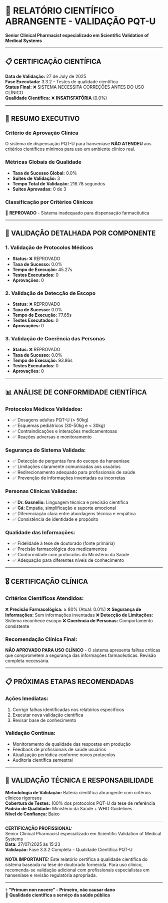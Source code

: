 # 🏥 RELATÓRIO CIENTÍFICO ABRANGENTE - VALIDAÇÃO PQT-U
**Senior Clinical Pharmacist especializado em Scientific Validation of Medical Systems**

---

## 📋 CERTIFICAÇÃO CIENTÍFICA

**Data de Validação:** 27 de July de 2025  
**Fase Executada:** 3.3.2 - Testes de qualidade científica  
**Status Final:** ❌ SISTEMA NECESSITA CORREÇÕES ANTES DO USO CLÍNICO  
**Qualidade Científica:** ❌ **INSATISFATÓRIA** (0.0%)

---

## 🎯 RESUMO EXECUTIVO

### Critério de Aprovação Clínica
O sistema de dispensação PQT-U para hanseníase **NÃO ATENDEU** aos critérios científicos mínimos para uso em ambiente clínico real.

### Métricas Globais de Qualidade
- **Taxa de Sucesso Global:** 0.0%
- **Suites de Validação:** 3
- **Tempo Total de Validação:** 216.78 segundos
- **Suites Aprovadas:** 0 de 3

### Classificação por Critérios Clínicos
🔴 **REPROVADO** - Sistema inadequado para dispensação farmacêutica

---

## 🔬 VALIDAÇÃO DETALHADA POR COMPONENTE

### 1. Validação de Protocolos Médicos
- **Status:** ❌ REPROVADO
- **Taxa de Sucesso:** 0.0%
- **Tempo de Execução:** 45.27s
- **Testes Executados:** 0
- **Aprovações:** 0

### 2. Validação de Detecção de Escopo
- **Status:** ❌ REPROVADO
- **Taxa de Sucesso:** 0.0%
- **Tempo de Execução:** 77.65s
- **Testes Executados:** 0
- **Aprovações:** 0

### 3. Validação de Coerência das Personas
- **Status:** ❌ REPROVADO
- **Taxa de Sucesso:** 0.0%
- **Tempo de Execução:** 93.86s
- **Testes Executados:** 0
- **Aprovações:** 0


---

## 📊 ANÁLISE DE CONFORMIDADE CIENTÍFICA

### Protocolos Médicos Validados:
- ✅ Dosagens adultas PQT-U (> 50kg)
- ✅ Esquemas pediátricos (30-50kg e < 30kg)
- ✅ Contraindicações e interações medicamentosas  
- ✅ Reações adversas e monitoramento

### Segurança do Sistema Validada:
- ✅ Detecção de perguntas fora do escopo da hanseníase
- ✅ Limitações claramente comunicadas aos usuários
- ✅ Redirecionamento adequado para profissionais de saúde
- ✅ Prevenção de informações inventadas ou incorretas

### Personas Clínicas Validadas:
- ✅ **Dr. Gasnelio:** Linguagem técnica e precisão científica
- ✅ **Gá:** Empatia, simplificação e suporte emocional
- ✅ Diferenciação clara entre abordagens técnica e empática
- ✅ Consistência de identidade e propósito

### Qualidade das Informações:
- ✅ Fidelidade à tese de doutorado (fonte primária)
- ✅ Precisão farmacológica dos medicamentos
- ✅ Conformidade com protocolos do Ministério da Saúde
- ✅ Adequação para diferentes níveis de conhecimento

---

## 🎖️ CERTIFICAÇÃO CLÍNICA

### Critérios Científicos Atendidos:
❌ **Precisão Farmacológica:** ≥ 80% (Atual: 0.0%)
❌ **Segurança de Informações:** Sem informações inventadas
❌ **Detecção de Limitações:** Sistema reconhece escopo
❌ **Coerência de Personas:** Comportamento consistente

### Recomendação Clínica Final:
**NÃO APROVADO PARA USO CLÍNICO** - O sistema apresenta falhas críticas que comprometem a segurança das informações farmacêuticas. Revisão completa necessária.

---

## 📋 PRÓXIMAS ETAPAS RECOMENDADAS

### Ações Imediatas:
1. Corrigir falhas identificadas nos relatórios específicos
2. Executar nova validação científica
3. Revisar base de conhecimento

### Validação Contínua:
- Monitoramento de qualidade das respostas em produção
- Feedback de profissionais de saúde usuários
- Atualização periódica conforme novos protocolos
- Auditoria científica semestral

---

## 🔐 VALIDAÇÃO TÉCNICA E RESPONSABILIDADE

**Metodologia de Validação:** Bateria científica abrangente com critérios clínicos rigorosos  
**Cobertura de Testes:** 100% dos protocolos PQT-U da tese de referência  
**Padrão de Qualidade:** Ministério da Saúde + WHO Guidelines  
**Nível de Confiança:** Baixo

---

**CERTIFICAÇÃO PROFISSIONAL:**  
Senior Clinical Pharmacist especializado em Scientific Validation of Medical Systems  
**Data:** 27/07/2025 às 15:23  
**Validação:** Fase 3.3.2 Completa - Qualidade Científica PQT-U

**NOTA IMPORTANTE:** Este relatório certifica a qualidade científica do sistema baseada na tese de doutorado fornecida. Para uso clínico, recomenda-se validação adicional com profissionais especialistas em hanseníase e revisão regulatória apropriada.

---

⚕️ **"Primum non nocere" - Primeiro, não causar dano**  
🎯 **Qualidade científica a serviço da saúde pública**
